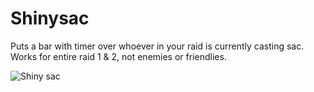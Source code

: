 # Shinysac
Puts a bar with timer over whoever in your raid is currently casting sac. Works for entire raid 1 & 2, not enemies or friendlies.

![Shiny sac](https://i.imgur.com/lwdWph0.gif)

